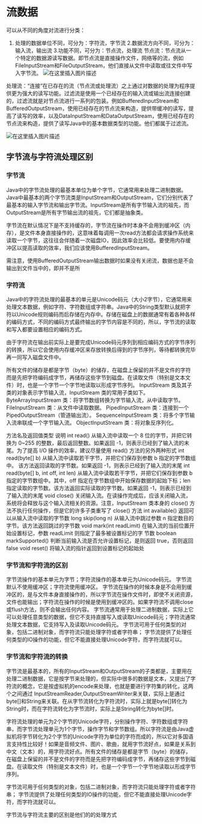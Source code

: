 # 流数据
可以从不同的角度对流进行分类：
1. 处理的数据单位不同，可分为：字符流，字节流
2.数据流方向不同，可分为：输入流，输出流
3.功能不同，可分为：节点流，处理流
节点流：节点流从一个特定的数据源读写数据。即节点流是直接操作文件，网络等的流，例如FileInputStream和FileOutputStream，他们直接从文件中读取或往文件中写入字节流。
![在这里插入图片描述](https://img-blog.csdnimg.cn/4bf8fd5e94e34b999ae60497024530bc.png)

处理流：“连接”在已存在的流（节点流或处理流）之上通过对数据的处理为程序提供更为强大的读写功能。过滤流是使用一个已经存在的输入流或输出流连接创建的，过滤流就是对节点流进行一系列的包装。例如BufferedInputStream和BufferedOutputStream，使用已经存在的节点流来构造，提供带缓冲的读写，提高了读写的效率，以及DataInputStream和DataOutputStream，使用已经存在的节点流来构造，提供了读写Java中的基本数据类型的功能。他们都属于过滤流。

![在这里插入图片描述](https://img-blog.csdnimg.cn/210de1dcf2874b16a6b2f64d80faa500.png)

## 字节流与字符流处理区别
### 字节流
Java中的字节流处理的最基本单位为单个字节，它通常用来处理二进制数据。Java中最基本的两个字节流类是InputStream和OutputStream，它们分别代表了最基本的输入字节流和输出字节流。InputStream是所有字节输入流的祖先，而OutputStream是所有字节输出流的祖先，它们都是抽象类。

字节流在默认情况下是不支持缓存的，字节流在操作时本身不会用到缓冲区（内存），是文件本身直接操作的，这意味着每调用一次read方法都会请求操作系统来读取一个字节，这往往会伴随着一次磁盘IO，因此效率会比较低。要使用内存缓冲区以提高读取的效率，我们应该使用BufferedInputStream。

需注意，使用BufferedOutputStream输出数据时如果没有关闭流，数据也是不会输出到文件当中的，即并不是所
### 字符流
Java中的字符流处理的最基本的单元是Unicode码元（大小2字节），它通常用来处理文本数据，例如字符、字符数组或字符串。Java中的String类型默认就把字符以Unicode规则编码而后存储在内存中。存储在磁盘上的数据通常有着各种各样的编码方式，不同的编码方式最终输出的字节内容是不同的，所以，字节流的读取和写入都要设置相应的编码方式。

由于字符流在输出前实际上是要完成Unicode码元序列到相应编码方式的字节序列的转换，所以它会使用内存缓冲区来存放转换后得到的字节序列，等待都转换完毕再一同写入磁盘文件中。

所有文件的储存是都是字节（byte）的储存，在磁盘上保留的并不是文件的字符而是先把字符编码成字节，再储存这些字节到磁盘。在读取文件（特别是文本文件）时，也是一个字节一个字节地读取以形成字节序列。
InputStream 类及其子类的对象表示字节输入流，InputStream 类的常用子类如下。
ByteArrayInputStream 类：将字节数组转换为字节输入流，从中读取字节。
FileInputStream 类：从文件中读取数据。
PipedInputStream 类：连接到一个 PipedOutputStream（管道输出流）。
SequenceInputStream 类：将多个字节输入流串联成一个字节输入流。
ObjectInputStream 类：将对象反序列化。

方法名及返回值类型   说明
int read()                    从输入流中读取一个 8 位的字节，并把它转换为 0~255 的整数，最后返回整数。如果返回 -1，则表示已经到了输入流的末尾。为了提高 I/O 操作的效率，建议尽量使用 read() 方法的另外两种形式
int read(byte[] b)        从输入流中读取若干字节，并把它们保存到参数 b 指定的字节数组中。 该方法返回读取的字节数。如果返回 -1，则表示已经到了输入流的末尾
int read(byte[] b, int off, int len)     从输入流中读取若干字节，并把它们保存到参数 b 指定的字节数组中。其中，off 指定在字节数组中开始保存数据的起始下标；len 指定读取的字节数。该方法返回实际读取的字节数。如果返回 -1，则表示已经到了输入流的末尾
void close()      关闭输入流。在读操作完成后，应该关闭输入流，系统将会释放与这个输入流相关的资源。注意，InputStream 类本身的 close() 方法不执行任何操作，但是它的许多子类重写了 close() 方法
int available()     返回可以从输入流中读取的字节数
long skip(long n)  从输入流中跳过参数 n 指定数目的字节。该方法返回跳过的字节数
void mark(int readLimit)  在输入流的当前位置开始设置标记，参数 readLimit 则指定了最多被设置标记的字
节数
boolean markSupported()   判断当前输入流是否允许设置标记，是则返回 true，否则返回 false
void reset()  将输入流的指针返回到设置标记的起始处

### 字节流和字符流的区别
字节流操作的基本单元为字节；字符流操作的基本单元为Unicode码元。
字节流默认不使用缓冲区；字符流使用缓冲区。
字节流在操作的时候本身是不会用到缓冲区的，是与文件本身直接操作的，所以字节流在操作文件时，即使不关闭资源，文件也能输出；字符流在操作的时候是使用到缓冲区的。如果字符流不调用close或flush方法，则不会输出任何内容。
字节流通常用于处理二进制数据，实际上它可以处理任意类型的数据，但它不支持直接写入或读取Unicode码元；字符流通常处理文本数据，它支持写入及读取Unicode码元。
字节流可用于任何类型的对象，包括二进制对象，而字符流只能处理字符或者字符串； 字节流提供了处理任何类型的IO操作的功能，但它不能直接处理Unicode字符，而字符流就可以。

### 字节流和字符流的转换
字节流是最基本的，所有的InputStream和OutputStream的子类都是，主要用在处理二进制数据，它是按字节来处理的，但实际中很多的数据是文本，又提出了字符流的概念，它是按虚拟机的encode来处理，也就是要进行字符集的转化，这两个之间通过 InputStreamReader,OutputStreamWriter来关联，实际上是通过byte[]和String来关联。在从字节流转化为字符流时，实际上就是byte[]转化为String时，而在字符流转化为字节流时，实际上是String转化为byte[]时。

字符流处理的单元为2个字节的Unicode字符，分别操作字符、字符数组或字符串，而字节流处理单元为1个字节，操作字节和字节数组。所以字符流是由Java虚拟机将字节转化为2个字节的Unicode字符为单位的字符而成的，所以它对多国语言支持性比较好！如果是音频文件、图片、歌曲，就用字节流好点，如果是关系到中文（文本）的，用字符流好点。所有文件的储存是都是字节（byte）的储存，在磁盘上保留的并不是文件的字符而是先把字符编码成字节，再储存这些字节到磁盘。在读取文件（特别是文本文件）时，也是一个字节一个字节地读取以形成字节序列。

字节流可用于任何类型的对象，包括二进制对象，而字符流只能处理字符或者字符串； 字节流提供了处理任何类型的IO操作的功能，但它不能直接处理Unicode字符，而字符流就可以。

字节流与字符流主要的区别是他们的的处理方式
